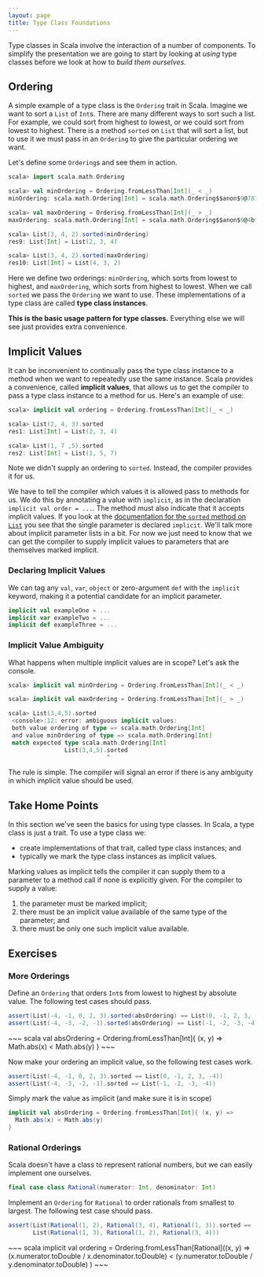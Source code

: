 ```yaml
---
layout: page
title: Type Class Foundations
---
```


Type classes in Scala involve the interaction of a number of components. To simplify the presentation we are going to start by looking at *using* type classes before we look at how to *build them ourselves*.

## Ordering

A simple example of a type class is the `Ordering` trait in Scala. Imagine we want to sort a `List` of `Int`s. There are many different ways to sort such a list. For example, we could sort from highest to lowest, or we could sort from lowest to highest. There is a method `sorted` on `List` that will sort a list, but to use it we must pass in an `Ordering` to give the particular ordering we want.

Let's define some `Ordering`s and see them in action.

~~~ scala
scala> import scala.math.Ordering

scala> val minOrdering = Ordering.fromLessThan[Int](_ < _)
minOrdering: scala.math.Ordering[Int] = scala.math.Ordering$$anon$9@787f32b7

scala> val maxOrdering = Ordering.fromLessThan[Int](_ > _)
maxOrdering: scala.math.Ordering[Int] = scala.math.Ordering$$anon$9@4bf324f9

scala> List(3, 4, 2).sorted(minOrdering)
res9: List[Int] = List(2, 3, 4)

scala> List(3, 4, 2).sorted(maxOrdering)
res10: List[Int] = List(4, 3, 2)
~~~

Here we define two orderings: `minOrdering`, which sorts from lowest to highest, and `maxOrdering`, which sorts from highest to lowest. When we call `sorted` we pass the `Ordering` we want to use. These implementations of a type class are called **type class instances**.

**This is the basic usage pattern for type classes.** Everything else we will see just provides extra convenience.


## Implicit Values

It can be inconvenient to continually pass the type class instance to a method when we want to repeatedly use the same instance. Scala provides a convenience, called **implicit values**, that allows us to get the compiler to pass a type class instance to a method for us. Here's an example of use:

~~~ scala
scala> implicit val ordering = Ordering.fromLessThan[Int](_ < _)

scala> List(2, 4, 3).sorted
res1: List[Int] = List(2, 3, 4)

scala> List(1, 7 ,5).sorted
res2: List[Int] = List(1, 5, 7)
~~~

Note we didn't supply an ordering to `sorted`. Instead, the compiler provides it for us.

We have to tell the compiler which values it is allowed pass to methods for us. We do this by annotating a value with `implicit`, as in the declaration `implicit val order = ...`. The method must also indicate that it accepts implicit values. If you look at the [documentation for the `sorted` method on `List`](http://www.scala-lang.org/api/current/index.html#scala.collection.immutable.List) you see that the single parameter is declared `implicit`. We'll talk more about implicit parameter lists in a bit. For now we just need to know that we can get the compiler to supply implicit values to parameters that are themselves marked implicit.

### Declaring Implicit Values

We can tag any `val`, `var`, `object` or zero-argument `def` with the `implicit` keyword, making it a potential candidate for an implicit parameter.

~~~ scala
implicit val exampleOne = ...
implicit var exampleTwo = ...
implicit def exampleThree = ...
~~~

### Implicit Value Ambiguity

What happens when multiple implicit values are in scope? Let's ask the console.

~~~ scala
scala> implicit val minOrdering = Ordering.fromLessThan[Int](_ < _)

scala> implicit val maxOrdering = Ordering.fromLessThan[Int](_ > _)

scala> List(3,4,5).sorted
 <console>:12: error: ambiguous implicit values:
 both value ordering of type => scala.math.Ordering[Int]
 and value minOrdering of type => scala.math.Ordering[Int]
 match expected type scala.math.Ordering[Int]
                List(3,4,5).sorted
                            ^
~~~

The rule is simple. The compiler will signal an error if there is any ambiguity in which implicit value should be used.


## Take Home Points

In this section we've seen the basics for using type classes. In Scala, a type class is just a trait. To use a type class we:

- create implementations of that trait, called type class instances; and
- typically we mark the type class instances as implicit values.

Marking values as implicit tells the compiler it can supply them to a parameter to a method call if none is explicitly given. For the compiler to supply a value:

1. the parameter must be marked implicit;
2. there must be an implicit value available of the same type of the parameter; and
3. there must be only one such implicit value available.

## Exercises

### More Orderings

Define an `Ordering` that orders `Int`s from lowest to highest by absolute value. The following test cases should pass.

~~~ scala
assert(List(-4, -1, 0, 2, 3).sorted(absOrdering) == List(0, -1, 2, 3, -4))
assert(List(-4, -3, -2, -1).sorted(absOrdering) == List(-1, -2, -3, -4))
~~~

<div class="solution">
~~~ scala 
val absOrdering = Ordering.fromLessThan[Int]{ (x, y) =>
  Math.abs(x) < Math.abs(y)
}
~~~
</div>

Now make your ordering an implicit value, so the following test cases work.

~~~ scala
assert(List(-4, -1, 0, 2, 3).sorted == List(0, -1, 2, 3, -4))
assert(List(-4, -3, -2, -1).sorted == List(-1, -2, -3, -4))
~~~

<div class="solution">
Simply mark the value as implicit (and make sure it is in scope)

~~~ scala
implicit val absOrdering = Ordering.fromLessThan[Int]{ (x, y) =>
  Math.abs(x) < Math.abs(y)
}
~~~
</div>

### Rational Orderings

Scala doesn't have a class to represent rational numbers, but we can easily implement one ourselves.

~~~ scala 
final case class Rational(numerator: Int, denominator: Int)
~~~

Implement an `Ordering` for `Rational` to order rationals from smallest to largest. The following test case should pass.

~~~ scala
assert(List(Rational(1, 2), Rational(3, 4), Rational(1, 3)).sorted ==
       List(Rational(1, 3), Rational(1, 2), Rational(3, 4)))
~~~

<div class="solution">
~~~ scala
implicit val ordering = Ordering.fromLessThan[Rational]((x, y) =>
  (x.numerator.toDouble / x.denominator.toDouble) < 
  (y.numerator.toDouble / y.denominator.toDouble)
)
~~~
</div>


